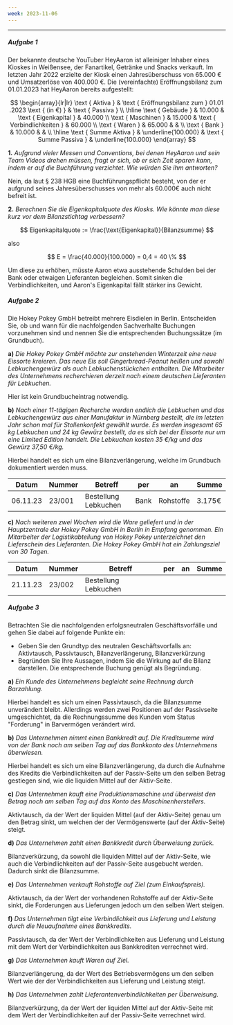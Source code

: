```yaml
---
week: 2023-11-06
---
```

***
##### Aufgabe 1
Der bekannte deutsche YouTuber HeyAaron ist alleiniger Inhaber eines Kioskes in Weißensee, der Fanartikel, Getränke und Snacks verkauft. Im letzten Jahr 2022 erzielte der Kiosk einen Jahresüberschuss von 65.000 € und Umsatzerlöse von 400.000 €. Die (vereinfachte) Eröffnungsbilanz zum 01.01.2023 hat HeyAaron bereits aufgestellt:

$$
\begin{array}{lr|lr}
\text { Aktiva } & \text { Eröffnungsbilanz zum } 01.01 .2023 \text { (in €) } & \text { Passiva } \\
\hline \text { Gebäude } & 10.000 & \text { Eigenkapital } & 40.000 \\
\text { Maschinen } & 15.000 & \text { Verbindlichkeiten } & 60.000 \\
\text { Waren } & 65.000 & & \\
\text { Bank } & 10.000 & & \\
\hline \text { Summe Aktiva } & \underline{100.000} & \text { Summe Passiva } & \underline{100.000}
\end{array}
$$

**1.**
*Aufgrund vieler Messen und Conventions, bei denen HeyAaron und sein Team Videos drehen müssen, fragt er sich, ob er sich Zeit sparen kann, indem er auf die Buchführung verzichtet. Wie würden Sie ihm antworten?*

Nein, da laut § 238 HGB eine Buchführungspflicht besteht, von der er aufgrund seines Jahresüberschusses von mehr als 60.000€ auch nicht befreit ist.

**2.**
*Berechnen Sie die Eigenkapitalquote des Kiosks. Wie könnte man diese kurz vor dem Bilanzstichtag verbessern?*

$$
Eigenkapitalquote := \frac{\text{Eigenkapital}}{Bilanzsumme}
$$

also

$$
E = \frac{40.000}{100.000} = 0,4 = 40 \%
$$

Um diese zu erhöhen, müsste Aaron etwa ausstehende Schulden bei der Bank oder etwaigen Lieferanten begleichen. Somit sinken die Verbindlichkeiten, und Aaron's Eigenkapital fällt stärker ins Gewicht.


##### Aufgabe 2
Die Hokey Pokey GmbH betreibt mehrere Eisdielen in Berlin. Entscheiden Sie, ob und wann für die nachfolgenden Sachverhalte Buchungen vorzunehmen sind und nennen Sie die entsprechenden Buchungssätze (im Grundbuch).

**a)**
*Die Hokey Pokey GmbH möchte zur anstehenden Winterzeit eine neue Eissorte kreieren. Das neue Eis soll Gingerbread-Peanut heißen und sowohl Lebkuchengewürz als auch Lebkuchenstückchen enthalten. Die Mitarbeiter des Unternehmens recherchieren derzeit nach einem deutschen Lieferanten für Lebkuchen.*

Hier ist kein Grundbucheintrag notwendig.

**b)**
*Nach einer 11-tägigen Recherche werden endlich die Lebkuchen und das Lebkuchengewürz aus einer Manufaktur in Nürnberg bestellt, die im letzten Jahr schon mal für Stollenkonfekt gewählt wurde. Es werden insgesamt 65 kg Lebkuchen und 24 kg Gewürz bestellt, da es sich bei der Eissorte nur um eine Limited Edition handelt. Die Lebkuchen kosten 35 €/kg und das Gewürz 37,50 €/kg.*

Hierbei handelt es sich um eine Bilanzverlängerung, welche im Grundbuch dokumentiert werden muss.

| Datum    | Nummer | Betreff              | per  | an        | Summe  |
| -------- | ------ | -------------------- | ---- | --------- | ------ |
| 06.11.23 | 23/001 | Bestellung Lebkuchen | Bank | Rohstoffe | 3.175€ | 

**c)**
*Nach weiteren zwei Wochen wird die Ware geliefert und in der Hauptzentrale der Hokey Pokey GmbH in Berlin in Empfang genommen. Ein Mitarbeiter der Logistikabteilung von Hokey Pokey unterzeichnet den Lieferschein des Lieferanten. Die Hokey Pokey GmbH hat ein Zahlungsziel von 30 Tagen.*

| Datum    | Nummer | Betreff              | per | an  | Summe |
| -------- | ------ | -------------------- | --- | --- | ----- |
| 21.11.23 | 23/002 | Bestellung Lebkuchen |     |     |       |


##### Aufgabe 3
Betrachten Sie die nachfolgenden erfolgsneutralen Geschäftsvorfälle und gehen Sie dabei auf folgende Punkte ein:
- Geben Sie den Grundtyp des neutralen Geschäftsvorfalls an: Aktivtausch, Passivtausch, Bilanzverlängerung, Bilanzverkürzung
- Begründen Sie Ihre Aussagen, indem Sie die Wirkung auf die Bilanz darstellen. Die entsprechende Buchung genügt als Begründung.

**a)**
*Ein Kunde des Unternehmens begleicht seine Rechnung durch Barzahlung.*

Hierbei handelt es sich um einen Passivtausch, da die Bilanzsumme unverändert bleibt. Allerdings werden zwei Positionen auf der Passivseite umgeschichtet, da die Rechnungssumme des Kunden vom Status "Forderung" in Barvermögen verändert wird.

**b)**
*Das Unternehmen nimmt einen Bankkredit auf. Die Kreditsumme wird von der Bank noch am selben Tag auf das Bankkonto des Unternehmens überwiesen.*

Hierbei handelt es sich um eine Bilanzverlängerung, da durch die Aufnahme des Kredits die Verbindlichkeiten auf der Passiv-Seite um den selben Betrag gestiegen sind, wie die liquiden Mittel auf der Aktiv-Seite.

**c)**
*Das Unternehmen kauft eine Produktionsmaschine und überweist den Betrag noch am selben Tag auf das Konto des Maschinenherstellers.*

Aktivtausch, da der Wert der liquiden Mittel (auf der Aktiv-Seite) genau um den Betrag sinkt, um welchen der der Vermögenswerte (auf der Aktiv-Seite) steigt.

**d)**
*Das Unternehmen zahlt einen Bankkredit durch Überweisung zurück.*

Bilanzverkürzung, da sowohl die liquiden Mittel auf der Aktiv-Seite, wie auch die Verbindlichkeiten auf der Passiv-Seite ausgebucht werden. Dadurch sinkt die Bilanzsumme.

**e)**
*Das Unternehmen verkauft Rohstoffe auf Ziel (zum Einkaufspreis).*

Aktivtausch, da der Wert der vorhandenen Rohstoffe auf der Aktiv-Seite sinkt, die Forderungen aus Lieferungen jedoch um den selben Wert steigen.

**f)**
*Das Unternehmen tilgt eine Verbindlichkeit aus Lieferung und Leistung durch die Neuaufnahme eines Bankkredits.*

Passivtausch, da der Wert der Verbindlichkeiten aus Lieferung und Leistung mit dem Wert der Verbindlichkeiten aus Bankkrediten verrechnet wird.

**g)**
*Das Unternehmen kauft Waren auf Ziel.*

Bilanzverlängerung, da der Wert des Betriebsvermögens um den selben Wert wie der der Verbindlichkeiten aus Lieferung und Leistung steigt.

**h)**
*Das Unternehmen zahlt Lieferantenverbindlichkeiten per Überweisung.*

Bilanzverkürzung, da der Wert der liquiden Mittel auf der Aktiv-Seite mit dem Wert der Verbindlichkeiten auf der Passiv-Seite verrechnet wird.